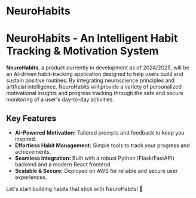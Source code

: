 # NeuroHabits
# NeuroHabits - An Intelligent Habit Tracking &amp; Motivation System

**NeuroHabits**, a product currently in development as of 2024/2025, will be an AI-driven habit-tracking application designed to help users build and sustain positive routines. By integrating neuroscience principles and artificial intelligence, NeuroHabits will provide a variety of personalized motivational insights and progress tracking through the safe and secure monitoring of a user's day-to-day activities.

## Key Features
- **AI-Powered Motivation:** Tailored prompts and feedback to keep you inspired.
- **Effortless Habit Management:** Simple tools to track your progress and achievements.
- **Seamless Integration:** Built with a robust Python (Flask/FastAPI) backend and a modern React frontend.
- **Scalable & Secure:** Deployed on AWS for reliable and secure user experiences.

Let's start building habits that stick with NeuroHabits! 🚀
